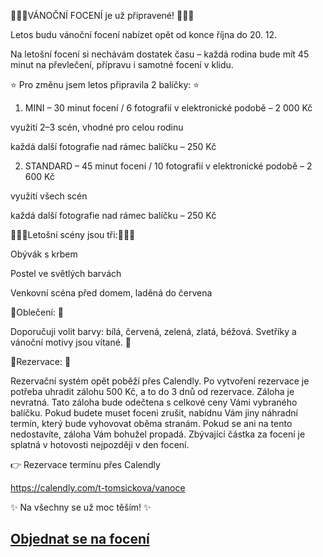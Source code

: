 
🎄🎄🎄VÁNOČNÍ FOCENÍ je už připravené! 🎄🎄🎄

Letos budu vánoční focení nabízet opět od konce října do 20. 12.

Na letošní focení si nechávám dostatek času – každá rodina bude mít 45 minut na převlečení, přípravu i samotné focení v klidu.

⭐️ Pro změnu jsem letos připravila 2 balíčky: ⭐️

1. MINI – 30 minut focení / 6 fotografií v elektronické podobě – 2 000 Kč

využití 2–3 scén, vhodné pro celou rodinu

každá další fotografie nad rámec balíčku – 250 Kč

2. STANDARD – 45 minut focení / 10 fotografií v elektronické podobě – 2 600 Kč

využití všech scén

každá další fotografie nad rámec balíčku – 250 Kč

🎄🎄🎄Letošní scény jsou tři:🎄🎄🎄

Obývák s krbem

Postel ve světlých barvách

Venkovní scéna před domem, laděná do červena

🎄Oblečení: 🎄

Doporučuji volit barvy: bílá, červená, zelená, zlatá, béžová.
Svetříky a vánoční motivy jsou vítané. 🎄

🎄Rezervace: 🎄

Rezervační systém opět poběží přes Calendly.
Po vytvoření rezervace je potřeba uhradit zálohu 500 Kč, a to do 3 dnů od rezervace.
Záloha je nevratná. Tato záloha bude odečtena s celkové ceny Vámi vybraného balíčku. Pokud budete muset foceni zrušit, nabídnu Vám jiny náhradní termín, který bude vyhovovat oběma stranám. Pokud se ani na tento nedostavíte, záloha Vám bohužel propadá. Zbývající částka za focení je splatná v hotovosti nejpozději v den focení.


👉 Rezervace termínu přes Calendly

https://calendly.com/t-tomsickova/vanoce

✨ Na všechny se už moc těším! ✨

  



 
## [**Objednat se na focení**](/contact) 

